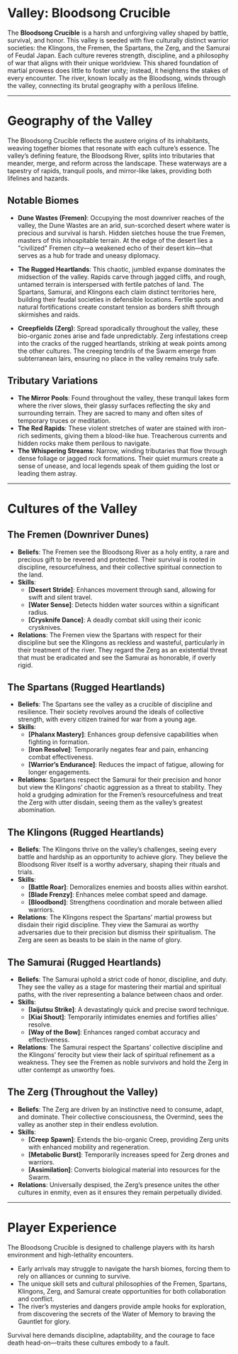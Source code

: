 # Valley: Bloodsong Crucible

The **Bloodsong Crucible** is a harsh and unforgiving valley shaped by battle,
survival, and honor. This valley is seeded with five culturally distinct warrior
societies: the Klingons, the Fremen, the Spartans, the Zerg, and the Samurai of
Feudal Japan. Each culture reveres strength, discipline, and a philosophy of war
that aligns with their unique worldview. This shared foundation of martial
prowess does little to foster unity; instead, it heightens the stakes of every
encounter. The river, known locally as the Bloodsong, winds through the valley,
connecting its brutal geography with a perilous lifeline.

---

# Geography of the Valley

The Bloodsong Crucible reflects the austere origins of its inhabitants, weaving
together biomes that resonate with each culture’s essence. The valley’s defining
feature, the Bloodsong River, splits into tributaries that meander, merge, and
reform across the landscape. These waterways are a tapestry of rapids, tranquil
pools, and mirror-like lakes, providing both lifelines and hazards.

## Notable Biomes

- **Dune Wastes (Fremen)**: Occupying the most downriver reaches of the valley,
  the Dune Wastes are an arid, sun-scorched desert where water is precious and
  survival is harsh. Hidden sietches house the true Fremen, masters of this
  inhospitable terrain. At the edge of the desert lies a "civilized" Fremen
  city—a weakened echo of their desert kin—that serves as a hub for trade and
  uneasy diplomacy.

- **The Rugged Heartlands**: This chaotic, jumbled expanse dominates the
  midsection of the valley. Rapids carve through jagged cliffs, and rough,
  untamed terrain is interspersed with fertile patches of land. The Spartans,
  Samurai, and Klingons each claim distinct territories here, building their
  feudal societies in defensible locations. Fertile spots and natural
  fortifications create constant tension as borders shift through skirmishes and
  raids.

- **Creepfields (Zerg)**: Spread sporadically throughout the valley, these
  bio-organic zones arise and fade unpredictably. Zerg infestations creep into
  the cracks of the rugged heartlands, striking at weak points among the other
  cultures. The creeping tendrils of the Swarm emerge from subterranean lairs,
  ensuring no place in the valley remains truly safe.

## Tributary Variations

- **The Mirror Pools**: Found throughout the valley, these tranquil lakes form
  where the river slows, their glassy surfaces reflecting the sky and
  surrounding terrain. They are sacred to many and often sites of temporary
  truces or meditation.
- **The Red Rapids**: These violent stretches of water are stained with
  iron-rich sediments, giving them a blood-like hue. Treacherous currents and
  hidden rocks make them perilous to navigate.
- **The Whispering Streams**: Narrow, winding tributaries that flow through
  dense foliage or jagged rock formations. Their quiet murmurs create a sense of
  unease, and local legends speak of them guiding the lost or leading them
  astray.

---

# Cultures of the Valley

## **The Fremen** (Downriver Dunes)

- **Beliefs**: The Fremen see the Bloodsong River as a holy entity, a rare and
  precious gift to be revered and protected. Their survival is rooted in
  discipline, resourcefulness, and their collective spiritual connection to the
  land.
- **Skills**:
  - **[Desert Stride]**: Enhances movement through sand, allowing for swift and
    silent travel.
  - **[Water Sense]**: Detects hidden water sources within a significant radius.
  - **[Crysknife Dance]**: A deadly combat skill using their iconic crysknives.
- **Relations**: The Fremen view the Spartans with respect for their discipline
  but see the Klingons as reckless and wasteful, particularly in their treatment
  of the river. They regard the Zerg as an existential threat that must be
  eradicated and see the Samurai as honorable, if overly rigid.

## **The Spartans** (Rugged Heartlands)

- **Beliefs**: The Spartans see the valley as a crucible of discipline and
  resilience. Their society revolves around the ideals of collective strength,
  with every citizen trained for war from a young age.
- **Skills**:
  - **[Phalanx Mastery]**: Enhances group defensive capabilities when fighting
    in formation.
  - **[Iron Resolve]**: Temporarily negates fear and pain, enhancing combat
    effectiveness.
  - **[Warrior’s Endurance]**: Reduces the impact of fatigue, allowing for
    longer engagements.
- **Relations**: Spartans respect the Samurai for their precision and honor but
  view the Klingons’ chaotic aggression as a threat to stability. They hold a
  grudging admiration for the Fremen’s resourcefulness and treat the Zerg with
  utter disdain, seeing them as the valley’s greatest abomination.

## **The Klingons** (Rugged Heartlands)

- **Beliefs**: The Klingons thrive on the valley’s challenges, seeing every
  battle and hardship as an opportunity to achieve glory. They believe the
  Bloodsong River itself is a worthy adversary, shaping their rituals and
  trials.
- **Skills**:
  - **[Battle Roar]**: Demoralizes enemies and boosts allies within earshot.
  - **[Blade Frenzy]**: Enhances melee combat speed and damage.
  - **[Bloodbond]**: Strengthens coordination and morale between allied
    warriors.
- **Relations**: The Klingons respect the Spartans’ martial prowess but disdain
  their rigid discipline. They view the Samurai as worthy adversaries due to
  their precision but dismiss their spiritualism. The Zerg are seen as beasts to
  be slain in the name of glory.

## **The Samurai** (Rugged Heartlands)

- **Beliefs**: The Samurai uphold a strict code of honor, discipline, and duty.
  They see the valley as a stage for mastering their martial and spiritual
  paths, with the river representing a balance between chaos and order.
- **Skills**:
  - **[Iaijutsu Strike]**: A devastatingly quick and precise sword technique.
  - **[Kiai Shout]**: Temporarily intimidates enemies and fortifies allies’
    resolve.
  - **[Way of the Bow]**: Enhances ranged combat accuracy and effectiveness.
- **Relations**: The Samurai respect the Spartans’ collective discipline and the
  Klingons’ ferocity but view their lack of spiritual refinement as a weakness.
  They see the Fremen as noble survivors and hold the Zerg in utter contempt as
  unworthy foes.

## **The Zerg** (Throughout the Valley)

- **Beliefs**: The Zerg are driven by an instinctive need to consume, adapt, and
  dominate. Their collective consciousness, the Overmind, sees the valley as
  another step in their endless evolution.
- **Skills**:
  - **[Creep Spawn]**: Extends the bio-organic Creep, providing Zerg units with
    enhanced mobility and regeneration.
  - **[Metabolic Burst]**: Temporarily increases speed for Zerg drones and
    warriors.
  - **[Assimilation]**: Converts biological material into resources for the
    Swarm.
- **Relations**: Universally despised, the Zerg’s presence unites the other
  cultures in enmity, even as it ensures they remain perpetually divided.

---

# Player Experience

The Bloodsong Crucible is designed to challenge players with its harsh
environment and high-lethality encounters.

- Early arrivals may struggle to navigate the harsh biomes, forcing them to rely
  on alliances or cunning to survive.
- The unique skill sets and cultural philosophies of the Fremen, Spartans,
  Klingons, Zerg, and Samurai create opportunities for both collaboration and
  conflict.
- The river’s mysteries and dangers provide ample hooks for exploration, from
  discovering the secrets of the Water of Memory to braving the Gauntlet for
  glory.

Survival here demands discipline, adaptability, and the courage to face death
head-on—traits these cultures embody to a fault.
